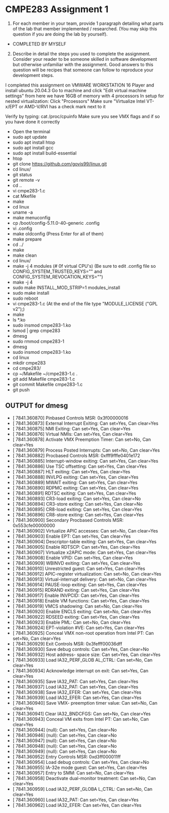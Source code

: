 # CMPE283 Assignment 1

1. For each member in your team, provide 1 paragraph detailing what parts of the lab that member 
implemented / researched. (You may skip this question if you are doing the lab by yourself).
- COMPLETED BY MYSELF

2. Describe in detail the steps you used to complete the assignment. Consider your reader to be someone 
skilled in software development but otherwise unfamiliar with the assignment. Good answers to this 
question will be recipes that someone can follow to reproduce your development steps.

I completed this assignment on VMWARE WORKSTATION 16 Player and install ubuntu 20.04.3
Go to machine and click "Edit virtual machine settings" from here we have 16GB of memory with 4 processors
In setup for nested virtualization:
Click "Prcoessors"
Make sure "Virtualize Intel VT-x/EPT or AMD-V/RVI has a check mark next to it

Verify by typing: cat /proc/cpuinfo
Make sure you see VMX flags and if so you have done it correctly

- Open the terminal
- sudo apt update
- sudo apt install htop
- sudo apt install gcc
- sudo apt install build-essential
- htop
- git clone https://github.com/govis99/linux.git
- cd linux/
- git status
- git remote -v
- cd ..
- vi cmpe283-1.c
- cat Mkefile
- make
- cd linux
- uname -a
- make menuconfig
- cp /boot/config-5.11.0-40-generic .config
- vi .config
- make oldconfig (Press Enter for all of them)
- make prepare
- cd ../
- make
- make clean
- cd linux/
- make -j 4 modules (# 0f virtual CPU's)  (Be sure to edit .config file so CONFIG_SYSTEM_TRUSTED_KEYS="" and CONFIG_SYSTEM_REVOCATION_KEYS="")
- make -j 4
- sudo make INSTALL_MOD_STRIP=1 modules_install  
- sudo make install
- sudo reboot
- vi cmpe283-1.c
(At the end of the file type "MODULE_LICENSE ("GPL v2");)
- make
- ls *.ko
- sudo insmod cmpe283-1.ko 
- lsmod | grep cmpe283
- dmesg
- sudo rmmod cmpe283-1
- dmesg
- sudo insmod cmpe283-1.ko
- cd linux
- mkdir cmpe283
- cd cmpe283/
- cp ~/Makefile ~/cmpe283-1.c .
- git add Makefile cmpe283-1.c
- git commit Makefile cmpe283-1.c
- git push

## OUTPUT for dmesg
- [ 7841.360870] Pinbased Controls MSR: 0x3f00000016
- [ 7841.360873]   External Interrupt Exiting: Can set=Yes, Can clear=Yes
- [ 7841.360875]   NMI Exiting: Can set=Yes, Can clear=Yes
- [ 7841.360876]   Virtual NMIs: Can set=Yes, Can clear=Yes
- [ 7841.360878]   Activate VMX Preemption Timer: Can set=No, Can clear=Yes
- [ 7841.360879]   Process Posted Interrupts: Can set=No, Can clear=Yes
- [ 7841.360882] Procbased Controls MSR: 0xfff9fffe0401e172
- [ 7841.360885]   Interrupt-window exiting: Can set=Yes, Can clear=Yes
- [ 7841.360886]   Use TSC offsetting: Can set=Yes, Can clear=Yes
- [ 7841.360887]   HLT exiting: Can set=Yes, Can clear=Yes
- [ 7841.360888]   INVLPG exiting: Can set=Yes, Can clear=Yes
- [ 7841.360889]   MWAIT exiting: Can set=Yes, Can clear=Yes
- [ 7841.360890]   RDPMC exiting: Can set=Yes, Can clear=Yes
- [ 7841.360891]   RDTSC exiting: Can set=Yes, Can clear=Yes
- [ 7841.360893]   CR3-load exiting: Can set=Yes, Can clear=No
- [ 7841.360894]   CR3-store exiting: Can set=Yes, Can clear=No
- [ 7841.360895]   CR8-load exiting: Can set=Yes, Can clear=Yes
- [ 7841.360896]   CR8-store exiting: Can set=Yes, Can clear=Yes
- [ 7841.360900] Secondary Procbased Controls MSR: 0x553cfe00000000
- [ 7841.360902]   Virtualize APIC accesses: Can set=No, Can clear=Yes
- [ 7841.360903]   Enable EPT: Can set=Yes, Can clear=Yes
- [ 7841.360904]   Descriptor-table exiting: Can set=Yes, Can clear=Yes
- [ 7841.360905]   Enable RDTSCP: Can set=Yes, Can clear=Yes
- [ 7841.360907]   Virtualize x2APIC mode: Can set=Yes, Can clear=Yes
- [ 7841.360908]   Enable VPID: Can set=Yes, Can clear=Yes
- [ 7841.360909]   WBINVD exiting: Can set=Yes, Can clear=Yes
- [ 7841.360910]   Unrestricted guest: Can set=Yes, Can clear=Yes
- [ 7841.360912]   APIC-register virtualization: Can set=No, Can clear=Yes
- [ 7841.360913]   Virtual-interrupt delivery: Can set=No, Can clear=Yes
- [ 7841.360914]   PAUSE-loop exiting: Can set=Yes, Can clear=Yes
- [ 7841.360915]   RDRAND exiting: Can set=Yes, Can clear=Yes
- [ 7841.360917]   Enable INVPCID: Can set=Yes, Can clear=Yes
- [ 7841.360918]   Enable VM functions: Can set=Yes, Can clear=Yes
- [ 7841.360919]   VMCS shadowing: Can set=No, Can clear=Yes
- [ 7841.360920]   Enable ENCLS exiting: Can set=No, Can clear=Yes
- [ 7841.360922]   RDSEED exiting: Can set=Yes, Can clear=Yes
- [ 7841.360923]   Enable PML: Can set=No, Can clear=Yes
- [ 7841.360924]   EPT-violation #VE: Can set=Yes, Can clear=Yes
- [ 7841.360925]   Conceal VMX non-root operation from Intel PT: Can set=No, Can clear=Yes
- [ 7841.360929] Exit Controls MSR: 0x3fefff00036dff
- [ 7841.360930]   Save debug controls: Can set=Yes, Can clear=No
- [ 7841.360932]   Host address- space size: Can set=Yes, Can clear=Yes
- [ 7841.360933]   Load IA32_PERF_GLOB AL_CTRL: Can set=No, Can clear=Yes
- [ 7841.360934]   Acknowledge interrupt on exit: Can set=Yes, Can clear=Yes
- [ 7841.360935]   Save IA32_PAT: Can set=Yes, Can clear=Yes
- [ 7841.360937]   Load IA32_PAT: Can set=Yes, Can clear=Yes
- [ 7841.360938]   Save IA32_EFER: Can set=Yes, Can clear=Yes
- [ 7841.360939]   Load IA32_EFER: Can set=Yes, Can clear=Yes
- [ 7841.360940]   Save VMX- preemption timer value: Can set=No, Can clear=Yes
- [ 7841.360941]   Clear IA32_BNDCFGS: Can set=No, Can clear=Yes
- [ 7841.360943]   Conceal VM exits from Intel PT: Can set=No, Can clear=Yes
- [ 7841.360944]   (null): Can set=Yes, Can clear=No
- [ 7841.360946]   (null): Can set=Yes, Can clear=No
- [ 7841.360947]   (null): Can set=Yes, Can clear=No
- [ 7841.360948]   (null): Can set=Yes, Can clear=No
- [ 7841.360949]   (null): Can set=Yes, Can clear=No
- [ 7841.360952] Entry Controls MSR: 0xd3ff000011ff
- [ 7841.360954]   Load debug controls: Can set=Yes, Can clear=No
- [ 7841.360955]   IA-32e mode guest: Can set=Yes, Can clear=Yes
- [ 7841.360957]   Entry to SMM: Can set=No, Can clear=Yes
- [ 7841.360958]   Deactivate dual-monitor treatment: Can set=No, Can clear=Yes
- [ 7841.360959]   Load IA32_PERF_GLOBA L_CTRL: Can set=No, Can clear=Yes
- [ 7841.360960]   Load IA32_PAT: Can set=Yes, Can clear=Yes
- [ 7841.360962]   Load IA32_EFER: Can set=Yes, Can clear=Yes
